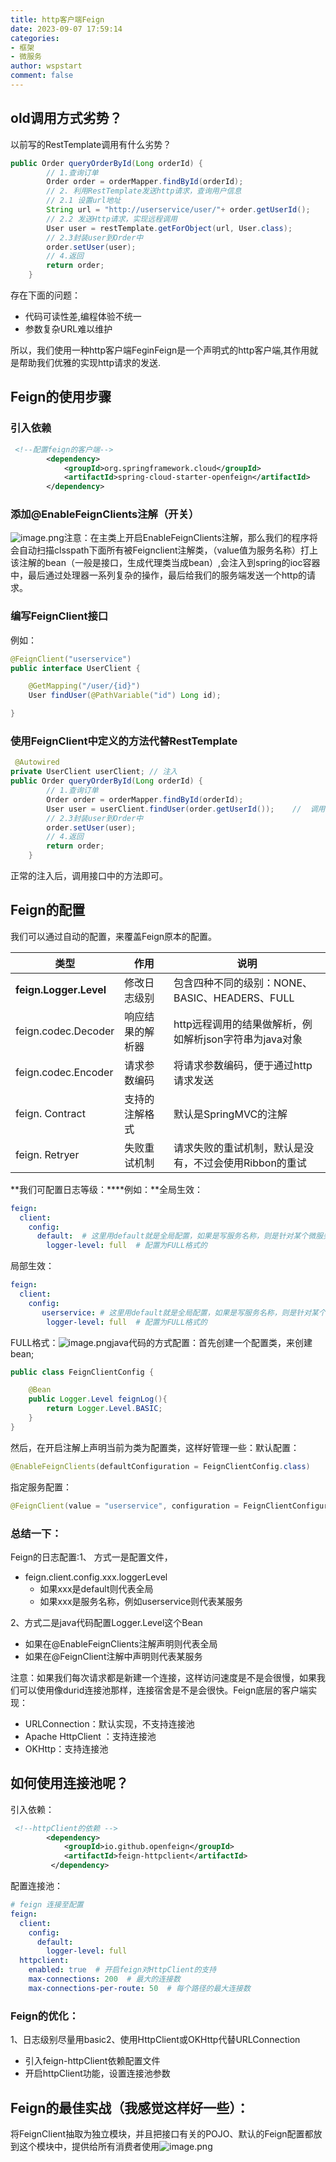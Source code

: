 ```yaml
---
title: http客户端Feign
date: 2023-09-07 17:59:14
categories:
- 框架
- 微服务
author: wspstart
comment: false
---
```



## old调用方式劣势？
以前写的RestTemplate调用有什么劣势？
```java
public Order queryOrderById(Long orderId) {
        // 1.查询订单
        Order order = orderMapper.findById(orderId);
        // 2. 利用RestTemplate发送http请求，查询用户信息
        // 2.1 设置url地址
        String url = "http://userservice/user/"+ order.getUserId();
        // 2.2 发送Http请求，实现远程调用
        User user = restTemplate.getForObject(url, User.class);
        // 2.3封装user到Order中
        order.setUser(user);
        // 4.返回
        return order;
    }
```
存在下面的问题：

- 代码可读性差,编程体验不统一
- 参数复杂URL难以维护

所以，我们使用一种http客户端FeginFeign是一个声明式的http客户端,其作用就是帮助我们优雅的实现http请求的发送.


## Feign的使用步骤

### 引入依赖
```xml
 <!--配置feign的客户端-->
        <dependency>
            <groupId>org.springframework.cloud</groupId>
            <artifactId>spring-cloud-starter-openfeign</artifactId>
        </dependency>
```

### 添加@EnableFeignClients注解（开关）
![image.png](https://raw.githubusercontent.com/zrgzs/images/main/images/20230907220730.jpg)注意：在主类上开启EnableFeignClients注解，那么我们的程序将会自动扫描clsspath下面所有被Feignclient注解类，（value值为服务名称）打上该注解的bean（一般是接口，生成代理类当成bean）,会注入到spring的ioc容器中，最后通过处理器一系列复杂的操作，最后给我们的服务端发送一个http的请求。

### 编写FeignClient接口
例如：
```java
@FeignClient("userservice")
public interface UserClient {

    @GetMapping("/user/{id}")
    User findUser(@PathVariable("id") Long id);

}
```

### 使用FeignClient中定义的方法代替RestTemplate
```java
 @Autowired
private UserClient userClient; // 注入
public Order queryOrderById(Long orderId) {
        // 1.查询订单
        Order order = orderMapper.findById(orderId);
        User user = userClient.findUser(order.getUserId());    //  调用即可
        // 2.3封装user到Order中
        order.setUser(user);
        // 4.返回
        return order;
    }
```
正常的注入后，调用接口中的方法即可。


## Feign的配置
我们可以通过自动的配置，来覆盖Feign原本的配置。

| **类型** | **作用** | **说明** |
| --- | --- | --- |
| **feign.Logger.Level** | 修改日志级别 | 包含四种不同的级别：NONE、BASIC、HEADERS、FULL |
| feign.codec.Decoder | 响应结果的解析器 | http远程调用的结果做解析，例如解析json字符串为java对象 |
| feign.codec.Encoder | 请求参数编码 | 将请求参数编码，便于通过http请求发送 |
| feign. Contract | 支持的注解格式 | 默认是SpringMVC的注解 |
| feign. Retryer | 失败重试机制 | 请求失败的重试机制，默认是没有，不过会使用Ribbon的重试 |

**我们可配置日志等级：****例如：**全局生效：
```yaml
feign:
  client:
    config:
      default:  # 这里用default就是全局配置，如果是写服务名称，则是针对某个微服务的配置
        logger-level: full  # 配置为FULL格式的
```
局部生效：
```yaml
feign:
  client:
    config:
       userservice: # 这里用default就是全局配置，如果是写服务名称，则是针对某个微服务的配置
        logger-level: full  # 配置为FULL格式的
```
FULL格式：![image.png](https://raw.githubusercontent.com/zrgzs/images/main/images/20230907220733.jpg)java代码的方式配置：首先创建一个配置类，来创建bean;
```java
public class FeignClientConfig {

    @Bean
    public Logger.Level feignLog(){
        return Logger.Level.BASIC;
    }
}

```
然后，在开启注解上声明当前为类为配置类，这样好管理一些：默认配置：
```java
@EnableFeignClients(defaultConfiguration = FeignClientConfig.class)
```
指定服务配置：
```java
@FeignClient(value = "userservice", configuration = FeignClientConfiguration.class)
```

### 总结一下：
Feign的日志配置:1、 方式一是配置文件，

- feign.client.config.xxx.loggerLevel
   - 如果xxx是default则代表全局
   - 如果xxx是服务名称，例如userservice则代表某服务

2、方式二是java代码配置Logger.Level这个Bean

- 如果在@EnableFeignClients注解声明则代表全局
- 如果在@FeignClient注解中声明则代表某服务

注意：如果我们每次请求都是新建一个连接，这样访问速度是不是会很慢，如果我们可以使用像durid连接池那样，连接宿舍是不是会很快。Feign底层的客户端实现：

- URLConnection：默认实现，不支持连接池
- Apache HttpClient ：支持连接池
- OKHttp：支持连接池


## 如何使用连接池呢？
引入依赖：
```xml
 <!--httpClient的依赖 -->
        <dependency>
            <groupId>io.github.openfeign</groupId>
            <artifactId>feign-httpclient</artifactId>
         </dependency>
```
配置连接池：
```yaml
# feign 连接至配置
feign:
  client:
    config:
      default:
        logger-level: full
  httpclient:
    enabled: true  # 开启feign对HttpClient的支持
    max-connections: 200  # 最大的连接数
    max-connections-per-route: 50  # 每个路径的最大连接数
```

### Feign的优化：
1、日志级别尽量用basic2、使用HttpClient或OKHttp代替URLConnection

- 引入feign-httpClient依赖配置文件
- 开启httpClient功能，设置连接池参数


## Feign的最佳实战（我感觉这样好一些）：
将FeignClient抽取为独立模块，并且把接口有关的POJO、默认的Feign配置都放到这个模块中，提供给所有消费者使用![image.png](https://raw.githubusercontent.com/zrgzs/images/main/images/20230907220735.jpg)

